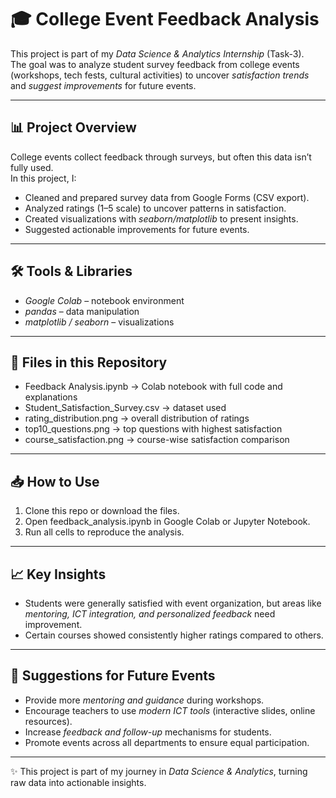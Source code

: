 # 🎓 College Event Feedback Analysis  

This project is part of my *Data Science & Analytics Internship* (Task-3).  
The goal was to analyze student survey feedback from college events (workshops, tech fests, cultural activities) to uncover *satisfaction trends* and *suggest improvements* for future events.  

---

## 📊 Project Overview  
College events collect feedback through surveys, but often this data isn’t fully used.  
In this project, I:  
- Cleaned and prepared survey data from Google Forms (CSV export).  
- Analyzed ratings (1–5 scale) to uncover patterns in satisfaction.    
- Created visualizations with *seaborn/matplotlib* to present insights.  
- Suggested actionable improvements for future events.  

---

## 🛠 Tools & Libraries  
- *Google Colab* – notebook environment  
- *pandas* – data manipulation  
- *matplotlib / seaborn* – visualizations    

---

## 📂 Files in this Repository  
- Feedback Analysis.ipynb → Colab notebook with full code and explanations  
- Student_Satisfaction_Survey.csv → dataset used  
- rating_distribution.png → overall distribution of ratings  
- top10_questions.png → top questions with highest satisfaction  
- course_satisfaction.png → course-wise satisfaction comparison  

---

## 📥 How to Use  
1. Clone this repo or download the files.  
2. Open feedback_analysis.ipynb in Google Colab or Jupyter Notebook.  
3. Run all cells to reproduce the analysis.  

---

## 📈 Key Insights  
- Students were generally satisfied with event organization, but areas like *mentoring, ICT integration, and personalized feedback* need improvement.  
- Certain courses showed consistently higher ratings compared to others.    

---

## 🚀 Suggestions for Future Events  
- Provide more *mentoring and guidance* during workshops.  
- Encourage teachers to use *modern ICT tools* (interactive slides, online resources).  
- Increase *feedback and follow-up* mechanisms for students.  
- Promote events across all departments to ensure equal participation.  

---
✨ This project is part of my journey in *Data Science & Analytics*, turning raw data into actionable insights.
